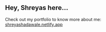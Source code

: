 ## Hey, Shreyas here...

Check out my portfolio to know more about me: [shreyashadawale.netlify.app](https://shreyashadawale.netlify.app)
